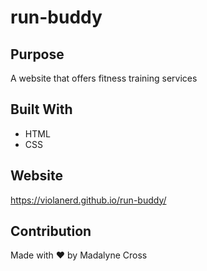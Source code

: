 # run-buddy

## Purpose
A website that offers fitness training services

## Built With
* HTML
* CSS

## Website
https://violanerd.github.io/run-buddy/

## Contribution

Made with ❤️ by Madalyne Cross
